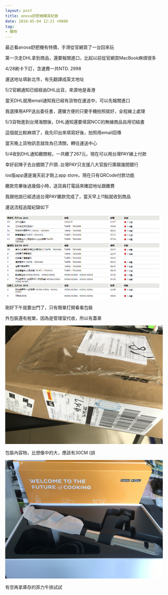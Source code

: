 ```yaml
---
layout: post
title: anova舒肥機購買紀錄
date: 2018-05-04 12:21 +0800
tag:
- 購物
---
```


最近看anova舒肥機有特價，手滑從官網買了一台回來玩

第一次走DHL拿到商品，還要報關進口，比起以前從官網買MacBook麻煩很多

4/28刷卡下訂，含運費一共NTD. 2998

運送地址填新北市，有先翻譯成英文地址

5/2官網通知已經經由DHL出貨，來源地是香港

當天DHL就用email通知我已經有貨物在運送中，可以先報關進口

我選擇用APP送出委任書，還蠻方便的只要手機拍照就好，全程線上處理

5/3貨物進到台灣海關後，DHL通知還要填寫NCC的無線商品自用切結書

這個就比較麻煩了，我先印出來填寫好後，拍照用email回傳

當天晚上貨物訊息就改為已清關，轉往運送中心

5/4收到DHL通知繳關稅，一共繳了267元，現在可以用台灣PAY線上付款

幸好前陣子去台銀開了戶頭..台灣PAY只支援八大官股行庫跟幾間銀行

ios版app還是幾天前才剛上app store，現在只有QRCode付款功能

繳款完畢後過幾個小時，送貨員打電話來確認地址跟繳費

我跟他說已經透過台灣PAY繳款完成了，當天早上11點就收到商品

運送流程追蹤紀錄如下

![](/images/posts/anova/dhl_rec.png)

剛好下午就要出門了，只有簡單打開看看包裝

外包裝還有稅單，因為是管理室代收，所以有蓋章

![](/images/posts/anova/IMG_0485.jpg)

包裝內容物，比想像中的大，應該有30CM (誤

![](/images/posts/anova/IMG_0486.jpg)

有空再拿庫存的菲力牛排試試
